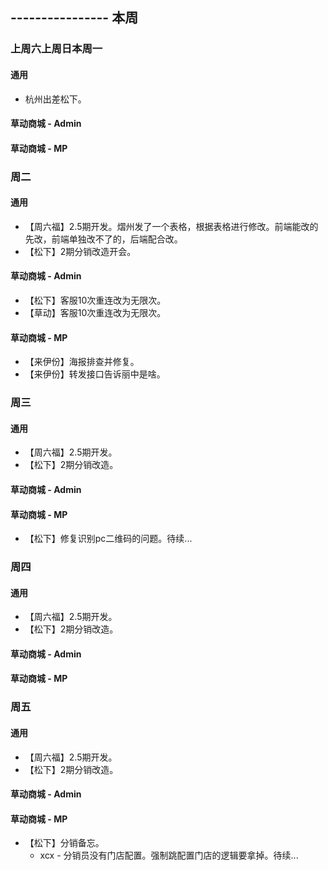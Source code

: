 ## ---------------- 本周

### 上周六上周日本周一
#### 通用
* 杭州出差松下。
#### 草动商城 - Admin
#### 草动商城 - MP

### 周二
#### 通用
* 【周六福】2.5期开发。熠州发了一个表格，根据表格进行修改。前端能改的先改，前端单独改不了的，后端配合改。
* 【松下】2期分销改造开会。
#### 草动商城 - Admin
* 【松下】客服10次重连改为无限次。
* 【草动】客服10次重连改为无限次。
#### 草动商城 - MP
* 【来伊份】海报排查并修复。
* 【来伊份】转发接口告诉丽中是啥。

### 周三
#### 通用
* 【周六福】2.5期开发。
* 【松下】2期分销改造。
#### 草动商城 - Admin
#### 草动商城 - MP
* 【松下】修复识别pc二维码的问题。待续...

### 周四
#### 通用
* 【周六福】2.5期开发。
* 【松下】2期分销改造。
#### 草动商城 - Admin
#### 草动商城 - MP

### 周五
#### 通用
* 【周六福】2.5期开发。
* 【松下】2期分销改造。
#### 草动商城 - Admin
#### 草动商城 - MP
* 【松下】分销备忘。
  - xcx - 分销员没有门店配置。强制跳配置门店的逻辑要拿掉。待续...
